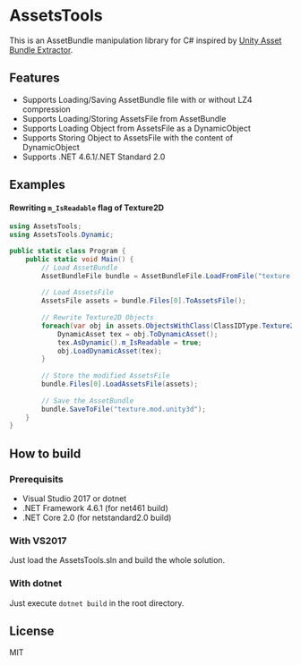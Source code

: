 # AssetsTools
This is an AssetBundle manipulation library for C# inspired by [Unity Asset Bundle Extractor](https://7daystodie.com/forums/showthread.php?22675-Unity-Assets-Bundle-Extractor).

## Features
- Supports Loading/Saving AssetBundle file with or without LZ4 compression
- Supports Loading/Storing AssetsFile from AssetBundle
- Supports Loading Object from AssetsFile as a DynamicObject
- Supports Storing Object to AssetsFile with the content of DynamicObject
- Supports .NET 4.6.1/.NET Standard 2.0

## Examples
#### Rewriting `m_IsReadable` flag of Texture2D

```cs
using AssetsTools;
using AssetsTools.Dynamic;

public static class Program {
	public static void Main() {
		// Load AssetBundle
		AssetBundleFile bundle = AssetBundleFile.LoadFromFile("texture.unity3d");
		
		// Load AssetsFile
		AssetsFile assets = bundle.Files[0].ToAssetsFile();
		
		// Rewrite Texture2D Objects
		foreach(var obj in assets.ObjectsWithClass(ClassIDType.Texture2D)) {
			DynamicAsset tex = obj.ToDynamicAsset();
			tex.AsDynamic().m_IsReadable = true;
			obj.LoadDynamicAsset(tex);
		}
		
		// Store the modified AssetsFile
		bundle.Files[0].LoadAssetsFile(assets);
		
		// Save the AssetBundle
		bundle.SaveToFile("texture.mod.unity3d");
	}
}
```


## How to build
### Prerequisits
- Visual Studio 2017 or dotnet
- .NET Framework 4.6.1 (for net461 build)
- .NET Core 2.0 (for netstandard2.0 build)
	
### With VS2017
Just load the AssetsTools.sln and build the whole solution.
	
### With dotnet
Just execute `dotnet build` in the root directory.
	
## License
MIT